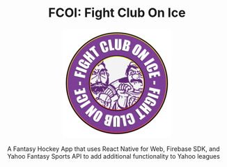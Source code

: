 <h1 align="center">FCOI: Fight Club On Ice</h1>
<p align="center" width="100%">
    <img src="./assets/fcoi-logo.png" alt="fcoi logo" width="250" height="250">
</p>

A Fantasy Hockey App that uses React Native for Web, Firebase SDK, and Yahoo Fantasy Sports API to add additional functionality to Yahoo leagues
